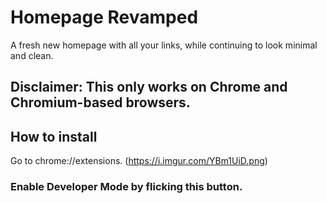 # Homepage Revamped
A fresh new homepage with all your links, while continuing to look minimal and clean.
## Disclaimer: This only works on Chrome and Chromium-based browsers.
## How to install
Go to chrome://extensions.
(https://i.imgur.com/YBm1UiD.png)
### Enable Developer Mode by flicking this button.
